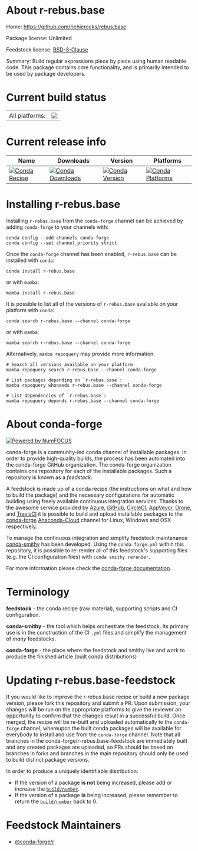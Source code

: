 About r-rebus.base
==================

Home: https://github.com/richierocks/rebus.base

Package license: Unlimited

Feedstock license: [BSD-3-Clause](https://github.com/conda-forge/r-rebus.base-feedstock/blob/main/LICENSE.txt)

Summary: Build regular expressions piece by piece using human readable code. This package contains core functionality, and is primarily intended to be used by package developers.

Current build status
====================


<table><tr><td>All platforms:</td>
    <td>
      <a href="https://dev.azure.com/conda-forge/feedstock-builds/_build/latest?definitionId=2366&branchName=main">
        <img src="https://dev.azure.com/conda-forge/feedstock-builds/_apis/build/status/r-rebus.base-feedstock?branchName=main">
      </a>
    </td>
  </tr>
</table>

Current release info
====================

| Name | Downloads | Version | Platforms |
| --- | --- | --- | --- |
| [![Conda Recipe](https://img.shields.io/badge/recipe-r--rebus.base-green.svg)](https://anaconda.org/conda-forge/r-rebus.base) | [![Conda Downloads](https://img.shields.io/conda/dn/conda-forge/r-rebus.base.svg)](https://anaconda.org/conda-forge/r-rebus.base) | [![Conda Version](https://img.shields.io/conda/vn/conda-forge/r-rebus.base.svg)](https://anaconda.org/conda-forge/r-rebus.base) | [![Conda Platforms](https://img.shields.io/conda/pn/conda-forge/r-rebus.base.svg)](https://anaconda.org/conda-forge/r-rebus.base) |

Installing r-rebus.base
=======================

Installing `r-rebus.base` from the `conda-forge` channel can be achieved by adding `conda-forge` to your channels with:

```
conda config --add channels conda-forge
conda config --set channel_priority strict
```

Once the `conda-forge` channel has been enabled, `r-rebus.base` can be installed with `conda`:

```
conda install r-rebus.base
```

or with `mamba`:

```
mamba install r-rebus.base
```

It is possible to list all of the versions of `r-rebus.base` available on your platform with `conda`:

```
conda search r-rebus.base --channel conda-forge
```

or with `mamba`:

```
mamba search r-rebus.base --channel conda-forge
```

Alternatively, `mamba repoquery` may provide more information:

```
# Search all versions available on your platform:
mamba repoquery search r-rebus.base --channel conda-forge

# List packages depending on `r-rebus.base`:
mamba repoquery whoneeds r-rebus.base --channel conda-forge

# List dependencies of `r-rebus.base`:
mamba repoquery depends r-rebus.base --channel conda-forge
```


About conda-forge
=================

[![Powered by
NumFOCUS](https://img.shields.io/badge/powered%20by-NumFOCUS-orange.svg?style=flat&colorA=E1523D&colorB=007D8A)](https://numfocus.org)

conda-forge is a community-led conda channel of installable packages.
In order to provide high-quality builds, the process has been automated into the
conda-forge GitHub organization. The conda-forge organization contains one repository
for each of the installable packages. Such a repository is known as a *feedstock*.

A feedstock is made up of a conda recipe (the instructions on what and how to build
the package) and the necessary configurations for automatic building using freely
available continuous integration services. Thanks to the awesome service provided by
[Azure](https://azure.microsoft.com/en-us/services/devops/), [GitHub](https://github.com/),
[CircleCI](https://circleci.com/), [AppVeyor](https://www.appveyor.com/),
[Drone](https://cloud.drone.io/welcome), and [TravisCI](https://travis-ci.com/)
it is possible to build and upload installable packages to the
[conda-forge](https://anaconda.org/conda-forge) [Anaconda-Cloud](https://anaconda.org/)
channel for Linux, Windows and OSX respectively.

To manage the continuous integration and simplify feedstock maintenance
[conda-smithy](https://github.com/conda-forge/conda-smithy) has been developed.
Using the ``conda-forge.yml`` within this repository, it is possible to re-render all of
this feedstock's supporting files (e.g. the CI configuration files) with ``conda smithy rerender``.

For more information please check the [conda-forge documentation](https://conda-forge.org/docs/).

Terminology
===========

**feedstock** - the conda recipe (raw material), supporting scripts and CI configuration.

**conda-smithy** - the tool which helps orchestrate the feedstock.
                   Its primary use is in the construction of the CI ``.yml`` files
                   and simplify the management of *many* feedstocks.

**conda-forge** - the place where the feedstock and smithy live and work to
                  produce the finished article (built conda distributions)


Updating r-rebus.base-feedstock
===============================

If you would like to improve the r-rebus.base recipe or build a new
package version, please fork this repository and submit a PR. Upon submission,
your changes will be run on the appropriate platforms to give the reviewer an
opportunity to confirm that the changes result in a successful build. Once
merged, the recipe will be re-built and uploaded automatically to the
`conda-forge` channel, whereupon the built conda packages will be available for
everybody to install and use from the `conda-forge` channel.
Note that all branches in the conda-forge/r-rebus.base-feedstock are
immediately built and any created packages are uploaded, so PRs should be based
on branches in forks and branches in the main repository should only be used to
build distinct package versions.

In order to produce a uniquely identifiable distribution:
 * If the version of a package **is not** being increased, please add or increase
   the [``build/number``](https://docs.conda.io/projects/conda-build/en/latest/resources/define-metadata.html#build-number-and-string).
 * If the version of a package **is** being increased, please remember to return
   the [``build/number``](https://docs.conda.io/projects/conda-build/en/latest/resources/define-metadata.html#build-number-and-string)
   back to 0.

Feedstock Maintainers
=====================

* [@conda-forge/r](https://github.com/conda-forge/r/)

